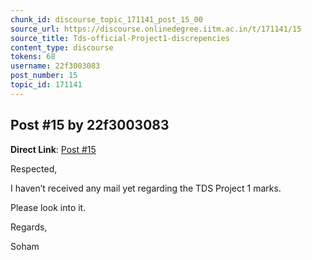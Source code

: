 ```yaml
---
chunk_id: discourse_topic_171141_post_15_00
source_url: https://discourse.onlinedegree.iitm.ac.in/t/171141/15
source_title: Tds-official-Project1-discrepencies
content_type: discourse
tokens: 68
username: 22f3003083
post_number: 15
topic_id: 171141
---
```


## Post #15 by 22f3003083

**Direct Link**: [Post #15](https://discourse.onlinedegree.iitm.ac.in/t/171141/15)

Respected,

I haven’t received any mail yet regarding the TDS Project 1 marks.

Please look into it.

Regards,

Soham
